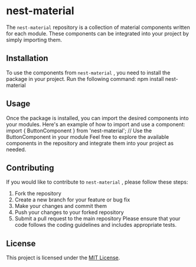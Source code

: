 # nest-material

The `nest-material` repository is a collection of material components written for each module. These components can be integrated into your project by simply importing them.

## Installation

To use the components from `nest-material` , you need to install the package in your project. Run the following command:
npm install nest-material

## Usage

Once the package is installed, you can import the desired components into your modules. Here's an example of how to import and use a component:
import { ButtonComponent } from 'nest-material';
// Use the ButtonComponent in your module
Feel free to explore the available components in the repository and integrate them into your project as needed.

## Contributing

If you would like to contribute to `nest-material` , please follow these steps:

1. Fork the repository
2. Create a new branch for your feature or bug fix
3. Make your changes and commit them
4. Push your changes to your forked repository
5. Submit a pull request to the main repository
   Please ensure that your code follows the coding guidelines and includes appropriate tests.

## License

This project is licensed under the [MIT License](LICENSE).
